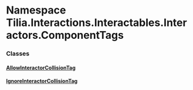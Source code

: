 # Namespace Tilia.Interactions.Interactables.Interactors.ComponentTags

### Classes

#### [AllowInteractorCollisionTag]

#### [IgnoreInteractorCollisionTag]

[AllowInteractorCollisionTag]: AllowInteractorCollisionTag.md
[IgnoreInteractorCollisionTag]: IgnoreInteractorCollisionTag.md
